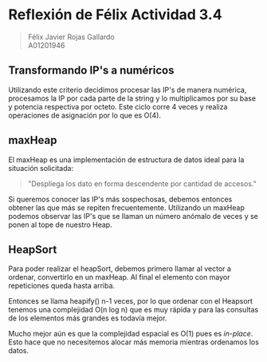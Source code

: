 # Reflexión de Félix Actividad 3.4

> Félix Javier Rojas Gallardo </br>
> A01201946

## Transformando IP's a numéricos

Utilizando este criterio decidimos procesar las IP's de manera numérica, procesamos la IP por cada parte de la string y lo multiplicamos por su base y potencia respectiva por octeto. Este ciclo corre 4 veces y realiza operaciones de asignación por lo que es O(4).

## maxHeap

El maxHeap es una implementación de estructura de datos ideal para la situación solicitada:
> "Despliega los dato en forma descendente por cantidad de accesos."

Si queremos conocer las IP's más sospechosas, debemos entonces obtener las que más se repiten frecuentemente. Utilizando un maxHeap podemos observar las IP's que se llaman un número anómalo de veces y se ponen al tope de nuestro Heap.

## HeapSort

Para poder realizar el heapSort, debemos primero llamar al vector a ordenar, convertirlo en un maxHeap. Al final el elemento con mayor repeticiones queda hasta arriba.

Entonces se llama heapify() n-1 veces, por lo que ordenar con el Heapsort tenemos una complejidad O(n log n) que es muy rápida y para las consultas de los elementos más grandes es todavía mejor.

Mucho mejor aún es que la complejidad espacial es O(1) pues es *in-place*. Esto hace que no necesitemos alocar más memoria mientras ordenamos los datos.